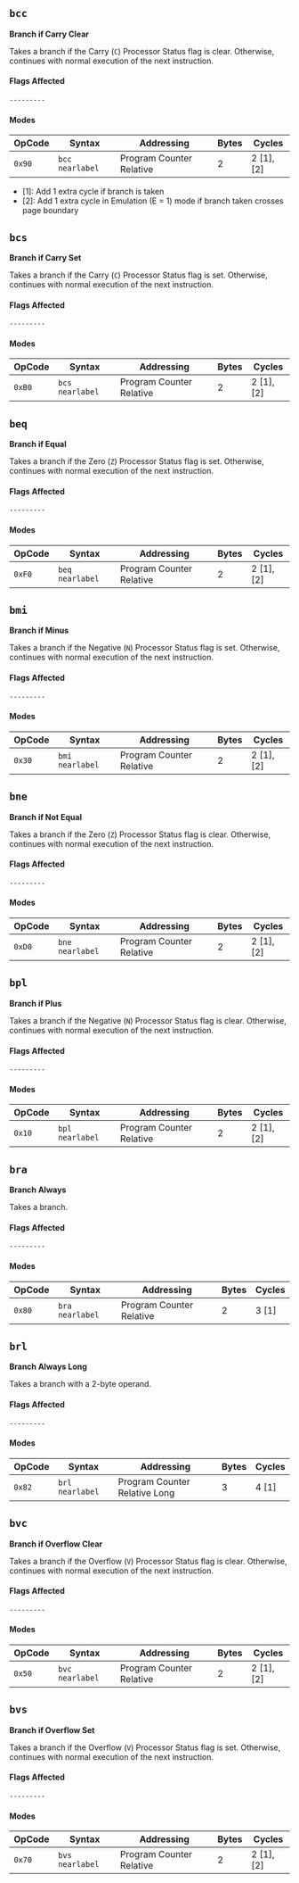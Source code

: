 
## `bcc`

**Branch if Carry Clear**

Takes a branch if the Carry (`C`) Processor Status flag is clear. Otherwise, continues
with normal execution of the next instruction.

#### Flags Affected

```
---------
```

#### Modes

| OpCode | Syntax          | Addressing               | Bytes | Cycles     |
|--------|-----------------|--------------------------|-------|------------|
| `0x90` | `bcc nearlabel` | Program Counter Relative | 2     | 2 [1],[2]  |

- [1]: Add 1 extra cycle if branch is taken
- [2]: Add 1 extra cycle in Emulation (E = 1) mode if branch taken crosses page boundary





## `bcs`

**Branch if Carry Set**

Takes a branch if the Carry (`C`) Processor Status flag is set. Otherwise, continues
with normal execution of the next instruction.

#### Flags Affected

```
---------
```

#### Modes

| OpCode | Syntax          | Addressing               | Bytes | Cycles     |
|--------|-----------------|--------------------------|-------|------------|
| `0xB0` | `bcs nearlabel` | Program Counter Relative | 2     | 2 [1],[2]  |




## `beq`

**Branch if Equal**

Takes a branch if the Zero (`Z`) Processor Status flag is set. Otherwise, continues
with normal execution of the next instruction.

#### Flags Affected

```
---------
```

#### Modes

| OpCode | Syntax          | Addressing               | Bytes | Cycles     |
|--------|-----------------|--------------------------|-------|------------|
| `0xF0` | `beq nearlabel` | Program Counter Relative | 2     | 2 [1],[2]  |




## `bmi`

**Branch if Minus**

Takes a branch if the Negative (`N`) Processor Status flag is set. Otherwise, continues
with normal execution of the next instruction.

#### Flags Affected

```
---------
```

#### Modes

| OpCode | Syntax          | Addressing               | Bytes | Cycles     |
|--------|-----------------|--------------------------|-------|------------|
| `0x30` | `bmi nearlabel` | Program Counter Relative | 2     | 2 [1],[2]  |




## `bne`

**Branch if Not Equal**

Takes a branch if the Zero (`Z`) Processor Status flag is clear. Otherwise, continues
with normal execution of the next instruction.

#### Flags Affected

```
---------
```

#### Modes

| OpCode | Syntax          | Addressing               | Bytes | Cycles     |
|--------|-----------------|--------------------------|-------|------------|
| `0xD0` | `bne nearlabel` | Program Counter Relative | 2     | 2 [1],[2]  |




## `bpl`

**Branch if Plus**

Takes a branch if the Negative (`N`) Processor Status flag is clear. Otherwise, continues
with normal execution of the next instruction.

#### Flags Affected

```
---------
```

#### Modes

| OpCode | Syntax          | Addressing               | Bytes | Cycles     |
|--------|-----------------|--------------------------|-------|------------|
| `0x10` | `bpl nearlabel` | Program Counter Relative | 2     | 2 [1],[2]  |




## `bra`

**Branch Always**

Takes a branch.

#### Flags Affected

```
---------
```

#### Modes

| OpCode | Syntax          | Addressing               | Bytes | Cycles     |
|--------|-----------------|--------------------------|-------|------------|
| `0x80` | `bra nearlabel` | Program Counter Relative | 2     | 3 [1]      |




## `brl`

**Branch Always Long**

Takes a branch with a 2-byte operand.

#### Flags Affected

```
---------
```

#### Modes

| OpCode | Syntax          | Addressing                    | Bytes | Cycles     |
|--------|-----------------|-------------------------------|-------|------------|
| `0x82` | `brl nearlabel` | Program Counter Relative Long | 3     | 4 [1]      |




## `bvc`

**Branch if Overflow Clear**

Takes a branch if the Overflow (`V`) Processor Status flag is clear. Otherwise, continues
with normal execution of the next instruction.

#### Flags Affected

```
---------
```

#### Modes

| OpCode | Syntax          | Addressing               | Bytes | Cycles     |
|--------|-----------------|--------------------------|-------|------------|
| `0x50` | `bvc nearlabel` | Program Counter Relative | 2     | 2 [1],[2]  |




## `bvs`

**Branch if Overflow Set**

Takes a branch if the Overflow (`V`) Processor Status flag is set. Otherwise, continues
with normal execution of the next instruction.

#### Flags Affected

```
---------
```

#### Modes

| OpCode | Syntax          | Addressing               | Bytes | Cycles     |
|--------|-----------------|--------------------------|-------|------------|
| `0x70` | `bvs nearlabel` | Program Counter Relative | 2     | 2 [1],[2]  |
